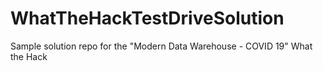 # WhatTheHackTestDriveSolution
Sample solution repo for the "Modern Data Warehouse - COVID 19" What the Hack
